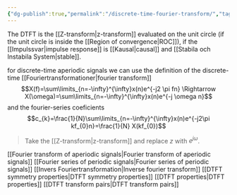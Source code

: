 ```yaml
---
{"dg-publish":true,"permalink":"/discrete-time-fourier-transform/","tags":["digitalsignalbehandling"]}
---
```



The DTFT is the [[Z-transform\|z-transform]] evaluated on the unit circle (if the unit circle is inside the [[Region of convergence\|ROC]]), if the [[Impulssvar\|impulse response]] is [[Kausal\|causal]] and [[Stabila och Instabila System\|stable]]. 

for discrete-time aperiodic signals we can use the definition of the discrete-time [[Fouriertransformationer\|fourier transform]] $$X(f)=\sum\limits_{n=-\infty}^{\infty}x(n)e^{-j2 \pi fn} \Rightarrow X(\omega)=\sum\limits_{n=-\infty}^{\infty}x(n)e^{-j \omega n}$$
and the fourier-series coeficients $$c_{k}=\frac{1}{N}\sum\limits_{n=-\infty}^{\infty}x(n)e^{-j2\pi kf_{0}n}=\frac{1}{N} X(kf_{0})$$
> Take the [[Z-transform\|z-transform]] and replace $z$ with $e^{j \omega}$.

[[Fourier transform of aperiodic signals\|Fourier transform of aperiodic signals]]
[[Fourier series of periodic signals\|Fourier series of periodic signals]]
[[Invers Fouriertransformation\|Inverse fourier transform]]
[[DTFT symmetry properties\|DTFT symmetry properties]]
[[DTFT properties\|DTFT properties]]
[[DTFT transform pairs\|DTFT transform pairs]]